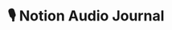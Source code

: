# :studio_microphone: Notion Audio Journal

<!-- WARNING: THIS FILE WAS AUTOGENERATED! DO NOT EDIT! -->
